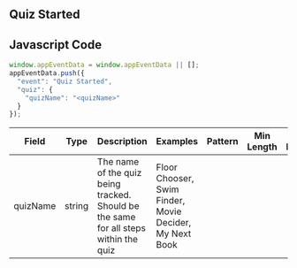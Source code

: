 ## Quiz Started

## Javascript Code
```js
window.appEventData = window.appEventData || [];
appEventData.push({
  "event": "Quiz Started",
  "quiz": {
    "quizName": "<quizName>"
  }
});
```

|Field|Type|Description|Examples|Pattern|Min Length|Max Length|Minimum|Maximum|Multiple Of|
| --- | --- | --- | --- | --- | --- | --- | --- | --- | --- |
|quizName|string|The name of the quiz being tracked.  Should be the same for all steps within the quiz|Floor Chooser, Swim Finder, Movie Decider, My Next Book|||||||
